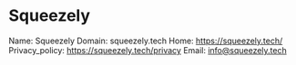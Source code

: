 
# Squeezely

Name: Squeezely
Domain: squeezely.tech
Home: https://squeezely.tech/
Privacy_policy: https://squeezely.tech/privacy
Email: info@squeezely.tech
